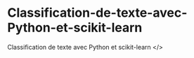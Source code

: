 # Classification-de-texte-avec-Python-et-scikit-learn
Classification de texte avec Python et scikit-learn &lt;/>
